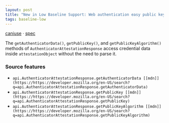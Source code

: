 ```yaml
---
layout: post
title: "New in Low Baseline Support: Web authentication easy public key access"
tags: baseline-low
---
```


[caniuse](https://caniuse.com/?search=webauthn-public-key-easy) · [spec](https://w3c.github.io/webauthn/#sctn-public-key-easy)

The `getAuthenticatorData()`, `getPublicKey()`, and `getPublicKeyAlgorithm()` methods of `AuthenticatorAttestationResponse` access credential data inside `attestationObject` without the need to parse it.

### Source features

- ``api.AuthenticatorAttestationResponse.getAuthenticatorData [[mdn]](https://https://developer.mozilla.org/en-US/search?q=api.AuthenticatorAttestationResponse.getAuthenticatorData)``
- ``api.AuthenticatorAttestationResponse.getPublicKey [[mdn]](https://https://developer.mozilla.org/en-US/search?q=api.AuthenticatorAttestationResponse.getPublicKey)``
- ``api.AuthenticatorAttestationResponse.getPublicKeyAlgorithm [[mdn]](https://https://developer.mozilla.org/en-US/search?q=api.AuthenticatorAttestationResponse.getPublicKeyAlgorithm)``
